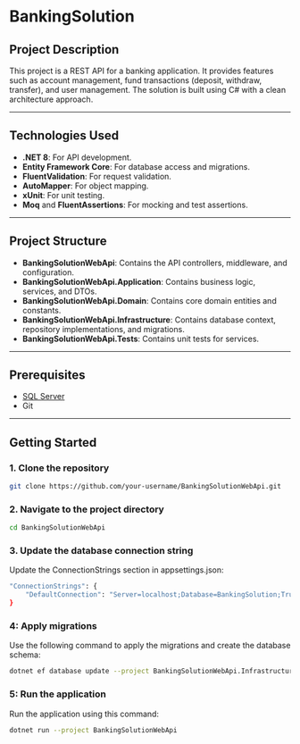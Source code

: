 # BankingSolution

## Project Description
This project is a REST API for a banking application. It provides features such as account management, fund transactions (deposit, withdraw, transfer), and user management. The solution is built using C# with a clean architecture approach.

---

## Technologies Used
- **.NET 8**: For API development.
- **Entity Framework Core**: For database access and migrations.
- **FluentValidation**: For request validation.
- **AutoMapper**: For object mapping.
- **xUnit**: For unit testing.
- **Moq** and **FluentAssertions**: For mocking and test assertions.

---

## Project Structure
- **BankingSolutionWebApi**: Contains the API controllers, middleware, and configuration.
- **BankingSolutionWebApi.Application**: Contains business logic, services, and DTOs.
- **BankingSolutionWebApi.Domain**: Contains core domain entities and constants.
- **BankingSolutionWebApi.Infrastructure**: Contains database context, repository implementations, and migrations.
- **BankingSolutionWebApi.Tests**: Contains unit tests for services.

---

## Prerequisites
- [SQL Server](https://www.microsoft.com/sql-server)
- Git

---

## Getting Started

### 1. Clone the repository
```bash
git clone https://github.com/your-username/BankingSolutionWebApi.git
```

### 2. Navigate to the project directory
```bash
cd BankingSolutionWebApi
```
### 3. Update the database connection string
Update the ConnectionStrings section in appsettings.json:
```bash
"ConnectionStrings": {
    "DefaultConnection": "Server=localhost;Database=BankingSolution;Trusted_Connection=True;MultipleActiveResultSets=true"
}
```
### 4: Apply migrations
Use the following command to apply the migrations and create the database schema:
```bash
dotnet ef database update --project BankingSolutionWebApi.Infrastructure
```
### 5: Run the application
Run the application using this command:
```bash
dotnet run --project BankingSolutionWebApi
```

